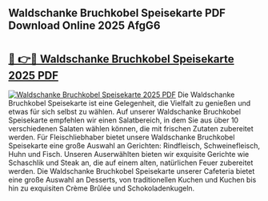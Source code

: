 ## Waldschanke Bruchkobel Speisekarte PDF Download Online 2025 AfgG6

# <h2><a href="http://gc65mr.nevu.top/?p=Waldschanke+Bruchkobel+Speisekarte">🔗 👉🔴 Waldschanke Bruchkobel Speisekarte 2025 PDF</a></h2>

[![Waldschanke Bruchkobel Speisekarte 2025 PDF](https://i.imgur.com/dBaPXMq.png)](http://gc65mr.nevu.top/?p=Waldschanke+Bruchkobel+Speisekarte)
Die Waldschanke Bruchkobel Speisekarte ist eine Gelegenheit, die Vielfalt zu genießen und etwas für sich selbst zu wählen. Auf unserer Waldschanke Bruchkobel Speisekarte empfehlen wir einen Salatbereich, in dem Sie aus über 10 verschiedenen Salaten wählen können, die mit frischen Zutaten zubereitet werden. Für Fleischliebhaber bietet unsere Waldschanke Bruchkobel Speisekarte eine große Auswahl an Gerichten: Rindfleisch, Schweinefleisch, Huhn und Fisch. Unseren Auserwählten bieten wir exquisite Gerichte wie Schaschlik und Steak an, die auf einem alten, natürlichen Feuer zubereitet werden. Die Waldschanke Bruchkobel Speisekarte unserer Cafeteria bietet eine große Auswahl an Desserts, von traditionellen Kuchen und Kuchen bis hin zu exquisiten Crème Brûlée und Schokoladenkugeln.
